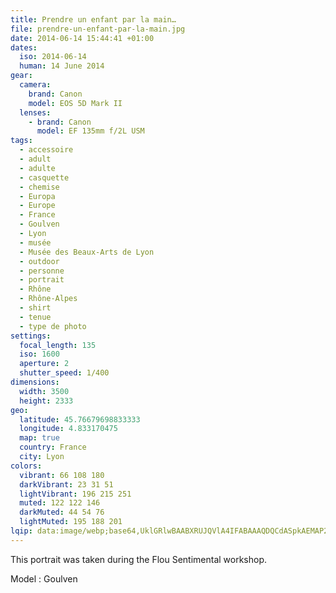 ```yaml
---
title: Prendre un enfant par la main…
file: prendre-un-enfant-par-la-main.jpg
date: 2014-06-14 15:44:41 +01:00
dates:
  iso: 2014-06-14
  human: 14 June 2014
gear:
  camera:
    brand: Canon
    model: EOS 5D Mark II
  lenses:
    - brand: Canon
      model: EF 135mm f/2L USM
tags:
  - accessoire
  - adult
  - adulte
  - casquette
  - chemise
  - Europa
  - Europe
  - France
  - Goulven
  - Lyon
  - musée
  - Musée des Beaux-Arts de Lyon
  - outdoor
  - personne
  - portrait
  - Rhône
  - Rhône-Alpes
  - shirt
  - tenue
  - type de photo
settings:
  focal_length: 135
  iso: 1600
  aperture: 2
  shutter_speed: 1/400
dimensions:
  width: 3500
  height: 2333
geo:
  latitude: 45.76679698833333
  longitude: 4.833170475
  map: true
  country: France
  city: Lyon
colors:
  vibrant: 66 108 180
  darkVibrant: 23 31 51
  lightVibrant: 196 215 251
  muted: 122 122 146
  darkMuted: 44 54 76
  lightMuted: 195 188 201
lqip: data:image/webp;base64,UklGRlwBAABXRUJQVlA4IFABAAAQDQCdASpkAEMAP22my1i0rb00sHnKW6AtiWMAy6RWgOR+XFRHpMwAv6QmaCBar5/KPiYrd3iGqMOp73ekm5jvIkvdx431FJwa2zqEycMOi/Vxhsm6srtMCFuQgDuozlcPllqVLyKtvh6vKrF3+MGOAAD+58r4qim91s++bZjkW8KlzNG1x1tcZ1/8aN8LhY5MHvsymLrDqEY6oHkcJaj5ivpdlPUuAlyk5LRP7pY7OmlNCzzi2z/pJH72unZ7CkjkwGybBQ1vWil9vdk1ZYhkpFEKv8GgwfqltFJzFSdYCI+eeHcrnFM+byD4EVMJBHgxFu51FM108Xi28e0+JWO7TnfQf5XYEIV8rme72geR8NA2go+yHiTGdYte9fvwuU+5G6s8cusG4oLkiJbbiA1WMtqZLxBZPJp/64HMfPp77hJRxAnKCs0DPS4Ge3geAAA=
---
```


This portrait was taken during the Flou Sentimental workshop.

Model : Goulven

